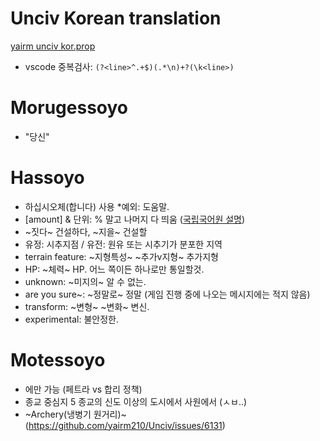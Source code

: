 # Unciv Korean translation
[yairm unciv kor.prop](https://github.com/yairm210/Unciv/blob/master/android/assets/jsons/translations/Korean.properties)
- vscode 중복검사: ```(?<line>^.+$)(.*\n)+?(\k<line>)```

# Morugessoyo
- "당신"

# Hassoyo
- 하십시오체(합니다) 사용 *예외: 도움말.
- [amount] & 단위: % 말고 나머지 다 띄움 ([국립국어원 설명](https://www.korean.go.kr/front/onlineQna/onlineQnaView.do?mn_id=216&qna_seq=117010))
- ~짓다~ 건설하다, ~지을~ 건설할
- 유정: 시추지점 / 유전: 원유 또는 시추기가 분포한 지역
- terrain feature: ~지형특성~ ~추가v지형~ 추가지형
- HP: ~체력~ HP. 어느 쪽이든 하나로만 통일할것.
- unknown: ~미지의~ 알 수 없는.
- are you sure~: ~정말로~ 정말 (게임 진행 중에 나오는 메시지에는 적지 않음)
- transform: ~변형~ ~변화~ 변신.
- experimental: 불안정한.

# Motessoyo
- 에만 가능 (페트라 vs 합리 정책)
- 종교 중심지 5 종교의 신도 이상의 도시에서 사원에서 (ㅅㅂ..)
- ~Archery(냉병기 원거리)~ (https://github.com/yairm210/Unciv/issues/6131)

